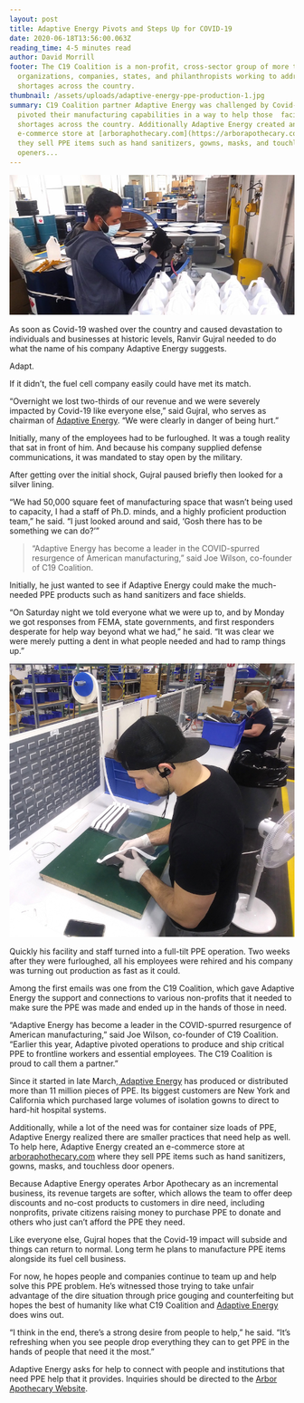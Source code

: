 ```yaml
---
layout: post
title: Adaptive Energy Pivots and Steps Up for COVID-19
date: 2020-06-18T13:56:00.063Z
reading_time: 4-5 minutes read
author: David Morrill
footer: The C19 Coalition is a non-profit, cross-sector group of more than 20
  organizations, companies, states, and philanthropists working to address PPE
  shortages across the country.
thumbnail: /assets/uploads/adaptive-energy-ppe-production-1.jpg
summary: C19 Coalition partner Adaptive Energy was challenged by Covid-19 and
  pivoted their manufacturing capabilities in a way to help those  facing PPE
  shortages across the country. Additionally Adaptive Energy created an
  e-commerce store at [arboraphothecary.com](https://arborapothecary.com) where
  they sell PPE items such as hand sanitizers, gowns, masks, and touchless door
  openers...
---
```

![Adaptive Energy Adapts to the Pandemic with PPE Production](/assets/uploads/adaptive-energy-ppe-production-1.jpg "Adaptive Energy PPE Production")

As soon as Covid-19 washed over the country and caused devastation to individuals and businesses at historic levels, Ranvir Gujral needed to do what the name of his company Adaptive Energy suggests.

Adapt.

If it didn’t, the fuel cell company easily could have met its match.

“Overnight we lost two-thirds of our revenue and we were severely impacted by Covid-19 like everyone else,” said Gujral, who serves as chairman of [Adaptive Energy](https://www.adaptiveenergyllc.com). “We were clearly in danger of being hurt.”

Initially, many of the employees had to be furloughed. It was a tough reality that sat in front of him. And because his company supplied defense communications, it was mandated to stay open by the military.

After getting over the initial shock, Gujral paused briefly then looked for a silver lining.

“We had 50,000 square feet of manufacturing space that wasn’t being used to capacity, I had a staff of Ph.D. minds, and a highly proficient production team,” he said. “I just looked around and said, ‘Gosh there has to be something we can do?’”

> “Adaptive Energy has become a leader in the COVID-spurred resurgence of American manufacturing,” said Joe Wilson, co-founder of C19 Coalition.

Initially, he just wanted to see if Adaptive Energy could make the much-needed PPE products such as hand sanitizers and face shields.

“On Saturday night we told everyone what we were up to, and by Monday we got responses from FEMA, state governments, and first responders desperate for help way beyond what we had,” he said. “It was clear we were merely putting a dent in what people needed and had to ramp things up.”

![Adaptive Energy Adapts to the Pandemic with PPE Production](/assets/uploads/adaptive-energy-ppe-production-2.jpg#square "Adaptive Energy PPE Production")

Quickly his facility and staff turned into a full-tilt PPE operation. Two weeks after they were furloughed, all his employees were rehired and his company was turning out production as fast as it could.

Among the first emails was one from the C19 Coalition, which gave Adaptive Energy the support and connections to various non-profits that it needed to make sure the PPE was made and ended up in the hands of those in need.

“Adaptive Energy has become a leader in the COVID-spurred resurgence of American manufacturing,” said Joe Wilson, co-founder of C19 Coalition. “Earlier this year, Adaptive pivoted operations to produce and ship critical PPE to frontline workers and essential employees. The C19 Coalition is proud to call them a partner.”

Since it started in late March,[ Adaptive Energy](https://www.adaptiveenergyllc.com) has produced or distributed more than 11 million pieces of PPE. Its biggest customers are New York and California which purchased large volumes of isolation gowns to direct to hard-hit hospital systems.

Additionally, while a lot of the need was for container size loads of PPE, Adaptive Energy realized there are smaller practices that need help as well. To help here, Adaptive Energy created an e-commerce store at [arboraphothecary.com](https://arborapothecary.com) where they sell PPE items such as hand sanitizers, gowns, masks, and touchless door openers.

Because Adaptive Energy operates Arbor Apothecary as an incremental business, its revenue targets are softer, which allows the team to offer deep discounts and no-cost products to customers in dire need, including nonprofits, private citizens raising money to purchase PPE to donate and others who just can’t afford the PPE they need.

Like everyone else, Gujral hopes that the Covid-19 impact will subside and things can return to normal. Long term he plans to manufacture PPE items alongside its fuel cell business.

For now, he hopes people and companies continue to team up and help solve this PPE problem. He’s witnessed those trying to take unfair advantage of the dire situation through price gouging and counterfeiting but hopes the best of humanity like what C19 Coalition and [Adaptive Energy](https://www.adaptiveenergyllc.com) does wins out.

“I think in the end, there’s a strong desire from people to help,” he said. “It’s refreshing when you see people drop everything they can to get PPE in the hands of people that need it the most.”

Adaptive Energy asks for help to connect with people and institutions that need PPE help that it provides. Inquiries should be directed to the [Arbor Apothecary Website](https://arborapothecary.com).
